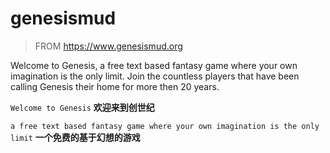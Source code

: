 # genesismud

> FROM https://www.genesismud.org

Welcome to Genesis, a free text based fantasy game where your own imagination is the only limit. Join the countless players that have been calling Genesis their home for more then 20 years.

`Welcome to Genesis`
**欢迎来到创世纪**

`a free text based fantasy game where your own imagination is the only limit`
**一个免费的基于幻想的游戏**
